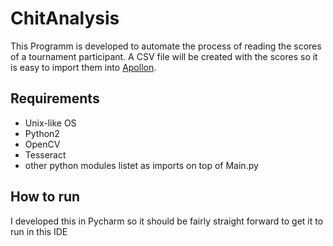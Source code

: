 # ChitAnalysis
This Programm is developed to automate the process of reading the scores of a tournament participant.
A CSV file will be created with the scores so it is easy to import them into [Apollon](https://www.bogenfax.de/apollon/).

## Requirements
- Unix-like OS
- Python2
- OpenCV
- Tesseract
- other python modules listet as imports on top of Main.py

## How to run
I developed this in Pycharm so it should be fairly straight forward to get it to run in this IDE

